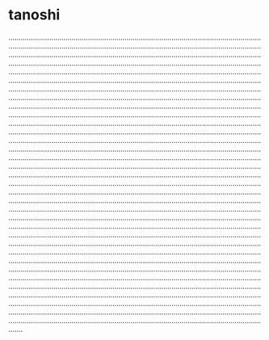 # tanoshi
...............................................................................................................................................................................................................................................................................................................................................................................................................................................................................................................................................................................................................................................................................................................................................................................................................................................................................................................................................................................................................................................................................................................................................................................................................................................................................................................................................................................................................................................................................................................................................................................................................................................................................................................................................................................................................................................................................................................................................................................................................................................................................................................................................................................................................................................................................................................................................................................................................................................................................................................................................................................................................................................................................................................................................................................................................................................................................................................................................................................................................................................................................................................................................................................................................................................................................................................................................................................................................................................................................................................................................................................................................................................................................................................................................................................................................................................................................................................................................................................................................................................................................................................................................................................................................................................................................................................................................................................................